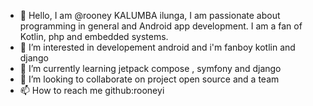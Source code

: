 - 👋 Hello, I am @rooney KALUMBA ilunga, I am passionate about programming in general and Android app development. I am a fan of Kotlin, php and embedded systems.
- 👀 I’m interested in developement android and i'm fanboy kotlin and django 
- 🌱 I’m currently learning jetpack compose , symfony and django 
- 💞️ I’m looking to collaborate on project open source and a team
- 📫 How to reach me github:rooneyi

<!---
rooneyi/rooneyi is a ✨ special ✨ repository because its `README.md` (this file) appears on your GitHub profile.
You can click the Preview link to take a look at your changes.
--->
